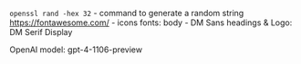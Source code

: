 
`openssl rand -hex 32` - command to generate a random string
https://fontawesome.com/ - icons
fonts:
body - DM Sans
headings & Logo: DM Serif Display

OpenAI model: gpt-4-1106-preview